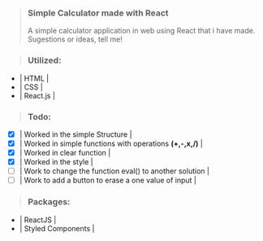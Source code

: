> ### Simple Calculator made with **React**
>
> A simple calculator application in web using React that i have made.
> Sugestions or ideas, tell me!

> ### Utilized:

- | HTML |
- | CSS |
- | React.js |

> ### Todo:

- [x] | Worked in the simple Structure |
- [x] | Worked in simple functions with operations **(+,-,x,/)** |
- [x] | Worked in clear function |
- [x] | Worked in the style |
- [ ] | Work to change the function eval() to another solution |
- [ ] | Work to add a button to erase a one value of input |

> ### Packages:

- | ReactJS |
- | Styled Components |
